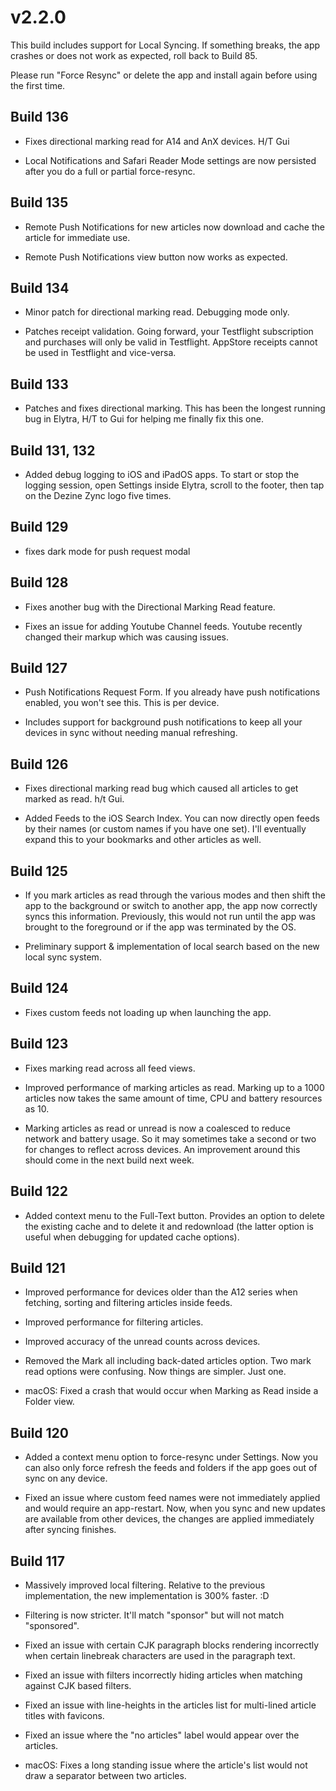 # v2.2.0

This build includes support for Local Syncing. If something breaks, the app crashes or does not work as expected, roll back to Build 85. 

Please run "Force Resync" or delete the app and install again before using the first time.

## Build 136

- Fixes directional marking read for A14 and AnX devices. H/T Gui 

- Local Notifications and Safari Reader Mode settings are now persisted after you do a full or partial force-resync. 

## Build 135 

- Remote Push Notifications for new articles now download and cache the article for immediate use.  

- Remote Push Notifications view button now works as expected.

## Build 134

- Minor patch for directional marking read. Debugging mode only. 

- Patches receipt validation. Going forward, your Testflight subscription and purchases will only be valid in Testflight. AppStore receipts cannot be used in Testflight and vice-versa. 

## Build 133

- Patches and fixes directional marking. This has been the longest running bug in Elytra, H/T to Gui for helping me finally fix this one. 

## Build 131, 132

- Added debug logging to iOS and iPadOS apps. To start or stop the logging session, open Settings inside Elytra, scroll to the footer, then tap on the Dezine Zync logo five times.  

## Build 129 

- fixes dark mode for push request modal

## Build 128

- Fixes another bug with the Directional Marking Read feature.

- Fixes an issue for adding Youtube Channel feeds. Youtube recently changed their markup which was causing issues. 

## Build 127

- Push Notifications Request Form. If you already have push notifications enabled, you won't see this. This is per device. 

-  Includes support for background push notifications to keep all your devices in sync without needing manual refreshing. 

## Build 126

- Fixes directional marking read bug which caused all articles to get marked as read. h/t Gui. 

- Added Feeds to the iOS Search Index. You can now directly open feeds by their names (or custom names if you have one set). I'll eventually expand this to your bookmarks and other articles as well. 

## Build 125

- If you mark articles as read through the various modes and then shift the app to the background or switch to another app, the app now correctly syncs this information. Previously, this would not run until the app was brought to the foreground or if the app was terminated by the OS.  

- Preliminary support & implementation of local search based on the new local sync system. 

## Build 124 

- Fixes custom feeds not loading up when launching the app. 

## Build 123

- Fixes marking read across all feed views. 

- Improved performance of marking articles as read. Marking up to a 1000 articles now takes the same amount of time, CPU and battery resources as 10. 

- Marking articles as read or unread is now a coalesced to reduce network and battery usage. So it may sometimes take a second or two for changes to reflect across devices. An improvement around this should come in the next build next week.   

## Build 122

- Added context menu to the Full-Text button. Provides an option to delete the existing cache and to delete it and redownload (the latter option is useful when debugging for updated cache options).

## Build 121

- Improved performance for devices older than the A12 series when fetching, sorting and filtering articles inside feeds. 

- Improved performance for filtering articles.

- Improved accuracy of the unread counts across devices. 

- Removed the Mark all including back-dated articles option. Two mark read options were confusing. Now things are simpler. Just one. 

- macOS: Fixed a crash that would occur when Marking as Read inside a Folder view. 

## Build 120

- Added a context menu option to force-resync under Settings. Now you can also only force refresh the feeds and folders if the app goes out of sync on any device. 

- Fixed an issue where custom feed names were not immediately applied and would require an app-restart. Now, when you sync and new updates are available from other devices, the changes are applied immediately after syncing finishes. 

## Build 117

- Massively improved local filtering. Relative to the previous implementation, the new implementation is 300% faster. :D 

- Filtering is now stricter. It'll match "sponsor" but will not match "sponsored". 

- Fixed an issue with certain CJK paragraph blocks rendering incorrectly when certain linebreak characters are used in the paragraph text.  

- Fixed an issue with filters incorrectly hiding articles when matching against CJK based filters. 

- Fixed an issue with line-heights in the articles list for multi-lined article titles with favicons. 

- Fixed an issue where the "no articles" label would appear over the articles. 

- macOS: Fixes a long standing issue where the article's list would not draw a separator between two articles. 
